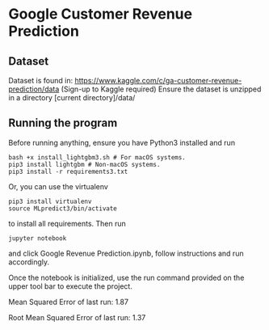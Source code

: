 # Google Customer Revenue Prediction

## Dataset 
Dataset is found in: https://www.kaggle.com/c/ga-customer-revenue-prediction/data (Sign-up to Kaggle required)
Ensure the dataset is unzipped in a directory [current directory]/data/


## Running the program
Before running anything, ensure you have Python3 installed and run
```
bash +x install_lightgbm3.sh # For macOS systems.
pip3 install lightgbm # Non-macOS systems.
pip3 install -r requirements3.txt
```

Or, you can use the virtualenv 
```
pip3 install virtualenv
source MLpredict3/bin/activate
```

to install all requirements. Then run 
```
jupyter notebook
```
and click Google Revenue Prediction.ipynb, follow instructions and run accordingly.

Once the notebook is initialized, use the run command provided on the upper tool bar to execute the project.

Mean Squared Error of last run: 1.87

Root Mean Squared Error of last run: 1.37
